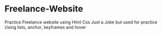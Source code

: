 # Freelance-Website
Practice Freelance website using Html Css
Just a Joke but used for practice
Using lists, anchor, keyframes and hover 
